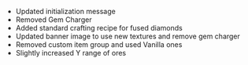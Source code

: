 - Updated initialization message
- Removed Gem Charger
- Added standard crafting recipe for fused diamonds
- Updated banner image to use new textures and remove gem charger
- Removed custom item group and used Vanilla ones
- Slightly increased Y range of ores